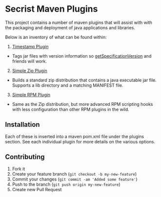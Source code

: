 # Secrist Maven Plugins

This project contains a number of maven plugins that will assist with
with the packaging and deployment of java applications and libraries.

Below is an inventory of what can be found within: 

1.  [Timestamp Plugin](https://github.com/randysecrist/com.secristfamily.maven/tree/master/maven-timestamp-plugin)
  * Tags jar files with version information so [getSpecificationVersion](http://docs.oracle.com/javase/6/docs/api/java/lang/Package.html#getSpecificationVersion%28%29) and friends will work.
2.  [Simple Zip Plugin](https://github.com/randysecrist/com.secristfamily.maven/tree/master/maven-zip-plugin)
  * Builds a standard zip distribution that contains a java executable jar file.  Supports a lib directory and a matching MANIFEST file.
3.  [Simple RPM Plugin](https://github.com/randysecrist/com.secristfamily.maven/tree/master/maven-rpm-plugin)
  * Same as the Zip distribution, but more advanced RPM scripting hooks with less configuration than other RPM plugins in the wild.

## Installation

Each of these is inserted into a maven pom.xml file under the plugins
section.  See each individual plugin for more details on the various
options.

## Contributing

1. Fork it
2. Create your feature branch (`git checkout -b my-new-feature`)
3. Commit your changes (`git commit -am 'Added some feature'`)
4. Push to the branch (`git push origin my-new-feature`)
5. Create new Pull Request
